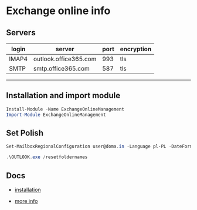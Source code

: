 # Exchange online info

## Servers
| login | server | port | encryption
--- | --- | --- | ---
IMAP4 | outlook.office365.com | 993 | tls
SMTP | smtp.office365.com | 587 | tls

---
## Installation and import module
```powershell
Install-Module -Name ExchangeOnlineManagement
Import-Module ExchangeOnlineManagement
```


## Set Polish
```powershell
Set-MailboxRegionalConfiguration user@doma.in -Language pl-PL -DateFormat dd.MM.yyyy -TimeFormat HH:mm -TimeZone "Central Europe Standard Time" 
```

```powershell
.\OUTLOOK.exe /resetfoldernames
```



## Docs
* [installation](https://docs.microsoft.com/en-us/powershell/exchange/exchange-online-powershell-v2?view=exchange-ps#install-and-maintain-the-exo-v2-module)

* [more info](https://docs.microsoft.com/en-us/powershell/exchange/exchange-online-powershell-v2?view=exchange-ps)